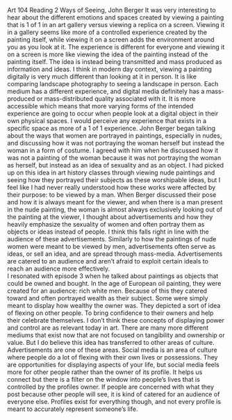 Art 104
Reading 2
Ways of Seeing, John Berger
It was very interesting to hear about the different emotions and spaces created by viewing a painting that is 1 of 1 in an art gallery versus viewing a replica on a screen. Viewing it in a gallery seems like more of a controlled experience created by the painting itself, while viewing it on a screen adds the environment around you as you look at it. The experience is different for everyone and viewing it on a screen is more like viewing the idea of the painting instead of the painting itself. The idea is instead being transmitted and mass produced as information and ideas. I think in modern day context, viewing a painting digitally is very much different than looking at it in person. It is like comparing landscape photography to seeing a landscape in person. Each medium has a different experience, and digital media definitely has a mass-produced or mass-distributed quality associated with it. It is more accessible which means that more varying forms of the intended experience are going to occur when people look at a digital object in their own physical spaces. I would perceive any experience that exists in a specific space as more of a 1 of 1 experience. 
John Berger began talking about the ways that women are portrayed in paintings, especially in nudes, and discussing how it was not portraying the woman herself but instead the woman in a form of costume. I agreed with him when he discussed how it was not a painting of the woman because it was not portraying the woman as herself, but instead as an idea of sexuality and as an object. I had picked up on this idea in art history classes through viewing nude paintings and seeing how they portrayed their subjects as these worshipable ideas, but I feel like I had never really understood how these works were affected by their purpose: to be viewed by a man. When Berger discussed their pose and how it is always meant for the viewer, and when there is a man present in the nude painting, the woman is almost always exclusively looking out of the painting at the viewer, I thought about advertisements and how they heavily emphasize the sexuality of women and often portray them as objects or ideas instead of people. I think this falls right in line with the audience of these advertisements. Similarly to how the paintings of nude women were meant to be viewed by men, advertisements often serve as ideas, or sell an idea, and are spread through mass-media. Advertisements are catered to an audience and aren’t afraid to exploit certain ideals to reach an audience more effectively.  
I resonated with episode 3 when he talked about paintings as objects that could be owned and bought. In the age of European oil painting, they were created for an audience: rich white men. Because of this they catered toward and often portrayed wealth as their subject. Some were simply meant to display how wealthy the owner was. They depicted a sort of idea of flexing on other people. To bring confidence to their owners and help their celebrate themselves. 
I don’t think these concepts of displaying power and control are as relevant today in art. There are many more different mediums that exist now that are not focused on tangibility and ownership or value. But I do believe this idea has transferred to other areas of culture. Advertisements are one of these areas. Social media is an area of culture where people do a lot of flexing with their own lives or possessions. They are opportunities for displaying aspects of your life, but social media feels more for other people rather than the owner of its profile. It helps us connect but there is a filter on the window into people’s lives that is controlled by the profiles owner. If people are concerned with what they post because other people will see, it is kind of catered for an audience of everyone else. Profiles exist for everything though, and not every profile is meant to accurately represent someone’s life. 
